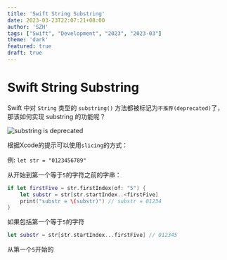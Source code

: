 ```yaml
---
title: 'Swift String Substring'
date: 2023-03-23T22:07:21+08:00
author: 'SZH'
tags: ["Swift", "Development", "2023", "2023-03"]
theme: 'dark'
featured: true
draft: true
---
```


# Swift String Substring

Swift 中对 `String` 类型的 `substring()` 方法都被标记为`不推荐(deprecated)`了，那该如何实现 substring 的功能呢？

![substring is deprecated](../images/swift-string-substring-deprecated.png "XCode 中对String.substring的提示")


根据Xcode的提示可以使用`slicing`的方式：

例: `let str = "0123456789"`

从开始到第一个等于`5`的字符之前的字串：
```swift
if let firstFive = str.firstIndex(of: "5") {
    let substr = str[str.startIndex..<firstFive]
    print("substr = \(substr)") // substr = 01234
}
```

如果包括第一个等于`5`的字符
```swift
let substr = str[str.startIndex...firstFive] // 012345
```
从第一个`5`开始的